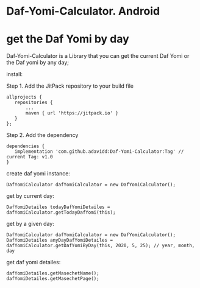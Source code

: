 # Daf-Yomi-Calculator. Android
# get the Daf Yomi by day

 Daf-Yomi-Calculator is a Library that you can get the current Daf Yomi or the Daf yomi by any day;
 
 
 install:
 
 Step 1. Add the JitPack repository to your build file

 ```
allprojects {
	repositories {
		...
		maven { url 'https://jitpack.io' }
	}
};
```
 
 
Step 2. Add the dependency

 ```
dependencies {
	implementation 'com.github.adavidd:Daf-Yomi-Calculator:Tag' // current Tag: v1.0
}
```
 



create daf yomi instance:

```
DafYomiCalculator dafYomiCalculator = new DafYomiCalculator();
```



get by current day:

```
DafYomiDetailes todayDafYomiDetailes = dafYomiCalculator.getTodayDafYomi(this);
```




get by a given day:

```
DafYomiCalculator dafYomiCalculator = new DafYomiCalculator();
DafYomiDetailes anyDayDafYomiDetailes = dafYomiCalculator.getDafYomiByDay(this, 2020, 5, 25); // year, month, day
```



get daf yomi detailes:

```
dafYomiDetailes.getMasechetName();
dafYomiDetailes.getMasechetPage();
```


